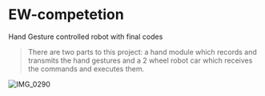 # EW-competetion
Hand Gesture controlled robot with final codes

> There are two parts to this project: a hand module which records and transmits the hand gestures and a 2 wheel robot car which receives the commands and executes them.


![IMG_0290](https://user-images.githubusercontent.com/87569188/145819699-2e7bf032-22dc-4561-813a-9a29c59e5cc3.jpg)
